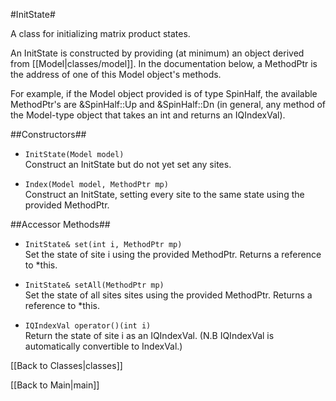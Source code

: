 #InitState#

A class for initializing matrix product states.

An InitState is constructed by providing (at minimum) an object derived from [[Model|classes/model]]. 
In the documentation below, a MethodPtr is the address of one of this Model object's methods. <!--'-->

For example, if the Model object provided is of type SpinHalf, the available MethodPtr's <!--'--> are
&SpinHalf::Up and &SpinHalf::Dn (in general, any method of the Model-type object that takes an int and returns an 
IQIndexVal).

##Constructors##

* `InitState(Model model)` <br/> Construct an InitState but do not yet set any sites.

* `Index(Model model, MethodPtr mp)` <br/> Construct an InitState, setting every site to the same state using the provided MethodPtr.


##Accessor Methods##

* `InitState& set(int i, MethodPtr mp)` <br/> Set the state of site i using the provided MethodPtr. Returns a reference to *this.

* `InitState& setAll(MethodPtr mp)` <br/> Set the state of all sites sites using the provided MethodPtr. Returns a reference to *this.

* `IQIndexVal operator()(int i)` <br/> Return the state of site i as an IQIndexVal. (N.B IQIndexVal is automatically convertible to IndexVal.)


[[Back to Classes|classes]]

[[Back to Main|main]]

